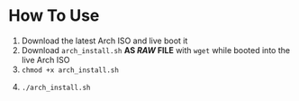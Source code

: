 # How To Use
1) Download the latest Arch ISO and live boot it
2) Download `arch_install.sh` **AS _RAW_ FILE** with `wget` while booted into the live Arch ISO
3) `chmod +x arch_install.sh`
4. `./arch_install.sh`
